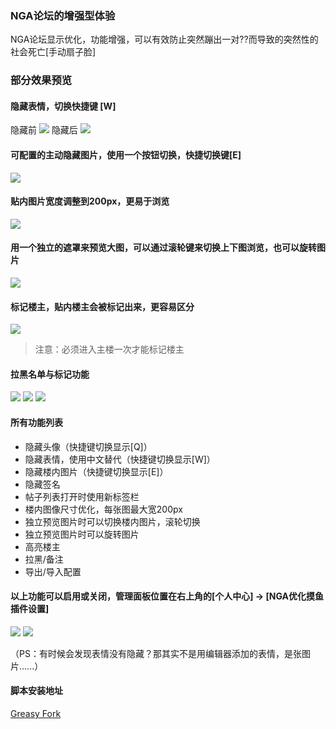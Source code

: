 ### NGA论坛的增强型体验
NGA论坛显示优化，功能增强，可以有效防止突然蹦出一对??而导致的突然性的社会死亡[手动扇子脸]

### 部分效果预览
#### 隐藏表情，切换快捷键 [**W**]
隐藏前
![](https://pic.superbed.cn/item/5e15a38876085c32896b70fb.jpg)
隐藏后
![](https://pic.superbed.cn/item/5e15a38876085c32896b70f5.jpg)

#### 可配置的主动隐藏图片，使用一个按钮切换，快捷切换键[**E**]
![](https://pic.superbed.cn/item/5e15a38876085c32896b70fe.jpg)

#### 贴内图片宽度调整到200px，更易于浏览
![](https://pic.superbed.cn/item/5e15a60d76085c32896bfc76.jpg)

#### 用一个独立的遮罩来预览大图，可以通过滚轮键来切换上下图浏览，也可以旋转图片
![](https://pic.superbed.cn/item/5e15a60d76085c32896bfc78.jpg)

#### 标记楼主，贴内楼主会被标记出来，更容易区分
![](https://pic.superbed.cn/item/5e15a38876085c32896b70f2.jpg)
>注意：必须进入主楼一次才能标记楼主

#### 拉黑名单与标记功能
![](https://pic.superbed.cn/item/5e15a37176085c32896b6e68.jpg)
![](https://pic.superbed.cn/item/5e15a37176085c32896b6e66.jpg)
![](https://pic.superbed.cn/item/5e15a37176085c32896b6e64.jpg)

#### 所有功能列表
+ 隐藏头像（快捷键切换显示[Q]）
+ 隐藏表情，使用中文替代（快捷键切换显示[W]）
+ 隐藏楼内图片（快捷键切换显示[E]）
+ 隐藏签名
+ 帖子列表打开时使用新标签栏
+ 楼内图像尺寸优化，每张图最大宽200px
+ 独立预览图片时可以切换楼内图片，滚轮切换
+ 独立预览图片时可以旋转图片
+ 高亮楼主
+ 拉黑/备注
+ 导出/导入配置

#### 以上功能可以启用或关闭，管理面板位置在右上角的[个人中心] -> [NGA优化摸鱼插件设置]
![](https://pic.superbed.cn/item/5e15a38876085c32896b7100.jpg)
![](https://pic.superbed.cn/item/5e15a38e76085c32896b7219.jpg)


（PS：有时候会发现表情没有隐藏？那其实不是用编辑器添加的表情，是张图片......）

#### 脚本安装地址
[Greasy Fork](https://greasyfork.org/zh-CN/scripts/393991-nga%E4%BC%98%E5%8C%96%E6%91%B8%E9%B1%BC%E4%BD%93%E9%AA%8C)
